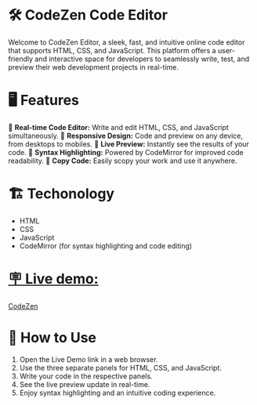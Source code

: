 # 🛠️ CodeZen Code Editor 
Welcome to CodeZen Editor, a sleek, fast, and intuitive online code editor that supports HTML, CSS, and JavaScript. This platform offers a user-friendly and interactive space for developers to seamlessly write, test, and preview their web development projects in real-time.

# 🖥 Features
🔹 **Real-time Code Editor:** Write and edit HTML, CSS, and JavaScript simultaneously.
🔹 **Responsive Design:** Code and preview on any device, from desktops to mobiles.
🔹 **Live Preview:** Instantly see the results of your code.
🔹 **Syntax Highlighting:** Powered by CodeMirror for improved code readability.
🔹 **Copy Code:** Easily scopy your work and use it anywhere.

# 🏗 Techonology
- HTML
- CSS
- JavaScript
- CodeMirror (for syntax highlighting and code editing)

# <ins>🪧 Live demo:</ins>
[CodeZen]()

# 🔧 How to Use
1. Open the Live Demo link in a web browser.
2. Use the three separate panels for HTML, CSS, and JavaScript.
3. Write your code in the respective panels.
4. See the live preview update in real-time.
5. Enjoy syntax highlighting and an intuitive coding experience.

